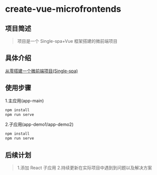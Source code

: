 # create-vue-microfrontends

## 项目简述

> 项目是一个 Single-spa+Vue 框架搭建的微前端项目

## 具体介绍

[从零搭建一个微前端项目(Single-spa)](https://www.jianshu.com/p/d00f835050d8)

## 使用步骤

1.主应用(app-main)

```js
npm install
npm run serve
```

2.子应用(app-demo1/app-demo2)

```js
npm install
npm run serve
```

## 后续计划

> 1.添加 React 子应用 2.持续更新在实际项目中遇到到问题以及解决方案
